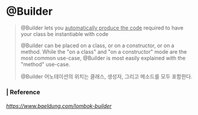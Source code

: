 # @Builder

> @Builder lets you <u>automatically produce the code</u> required to have your class be instantiable with code
>
> @Builder can be placed on a class, or on a constructor, or on a method. While the "on a class" and "on a constructor" mode are the most common use-case, @Builder is most easily explained with the "method" use-case. 
>
> @Builder 어노테이션의 위치는 클래스, 생성자, 그리고 메소드를 모두 포함한다. 









### | Reference

###### https://www.baeldung.com/lombok-builder